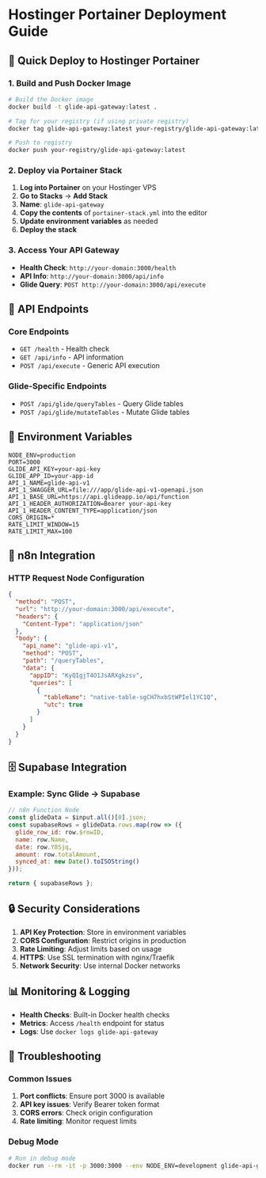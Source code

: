 # Hostinger Portainer Deployment Guide

## 🚀 Quick Deploy to Hostinger Portainer

### 1. Build and Push Docker Image

```bash
# Build the Docker image
docker build -t glide-api-gateway:latest .

# Tag for your registry (if using private registry)
docker tag glide-api-gateway:latest your-registry/glide-api-gateway:latest

# Push to registry
docker push your-registry/glide-api-gateway:latest
```

### 2. Deploy via Portainer Stack

1. **Log into Portainer** on your Hostinger VPS
2. **Go to Stacks** → **Add Stack**
3. **Name**: `glide-api-gateway`
4. **Copy the contents** of `portainer-stack.yml` into the editor
5. **Update environment variables** as needed
6. **Deploy the stack**

### 3. Access Your API Gateway

- **Health Check**: `http://your-domain:3000/health`
- **API Info**: `http://your-domain:3000/api/info`
- **Glide Query**: `POST http://your-domain:3000/api/execute`

## 📡 API Endpoints

### Core Endpoints
- `GET /health` - Health check
- `GET /api/info` - API information
- `POST /api/execute` - Generic API execution

### Glide-Specific Endpoints
- `POST /api/glide/queryTables` - Query Glide tables
- `POST /api/glide/mutateTables` - Mutate Glide tables

## 🔧 Environment Variables

```env
NODE_ENV=production
PORT=3000
GLIDE_API_KEY=your-api-key
GLIDE_APP_ID=your-app-id
API_1_NAME=glide-api-v1
API_1_SWAGGER_URL=file:///app/glide-api-v1-openapi.json
API_1_BASE_URL=https://api.glideapp.io/api/function
API_1_HEADER_AUTHORIZATION=Bearer your-api-key
API_1_HEADER_CONTENT_TYPE=application/json
CORS_ORIGIN=*
RATE_LIMIT_WINDOW=15
RATE_LIMIT_MAX=100
```

## 🔗 n8n Integration

### HTTP Request Node Configuration
```json
{
  "method": "POST",
  "url": "http://your-domain:3000/api/execute",
  "headers": {
    "Content-Type": "application/json"
  },
  "body": {
    "api_name": "glide-api-v1",
    "method": "POST",
    "path": "/queryTables",
    "data": {
      "appID": "KyQIgjT4O1JsARXgkzsv",
      "queries": [
        {
          "tableName": "native-table-sgCH7hxbStWPIel1YC1Q",
          "utc": true
        }
      ]
    }
  }
}
```

## 🗄️ Supabase Integration

### Example: Sync Glide → Supabase
```javascript
// n8n Function Node
const glideData = $input.all()[0].json;
const supabaseRows = glideData.rows.map(row => ({
  glide_row_id: row.$rowID,
  name: row.Name,
  date: row.Y8Sjq,
  amount: row.totalAmount,
  synced_at: new Date().toISOString()
}));

return { supabaseRows };
```

## 🔒 Security Considerations

1. **API Key Protection**: Store in environment variables
2. **CORS Configuration**: Restrict origins in production
3. **Rate Limiting**: Adjust limits based on usage
4. **HTTPS**: Use SSL termination with nginx/Traefik
5. **Network Security**: Use internal Docker networks

## 📊 Monitoring & Logging

- **Health Checks**: Built-in Docker health checks
- **Metrics**: Access `/health` endpoint for status
- **Logs**: Use `docker logs glide-api-gateway`

## 🚨 Troubleshooting

### Common Issues
1. **Port conflicts**: Ensure port 3000 is available
2. **API key issues**: Verify Bearer token format
3. **CORS errors**: Check origin configuration
4. **Rate limiting**: Monitor request limits

### Debug Mode
```bash
# Run in debug mode
docker run --rm -it -p 3000:3000 --env NODE_ENV=development glide-api-gateway
```